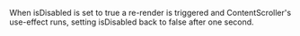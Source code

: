 When isDisabled is set to true a re-render is triggered and ContentScroller's use-effect runs, setting isDisabled back to false after one second.
